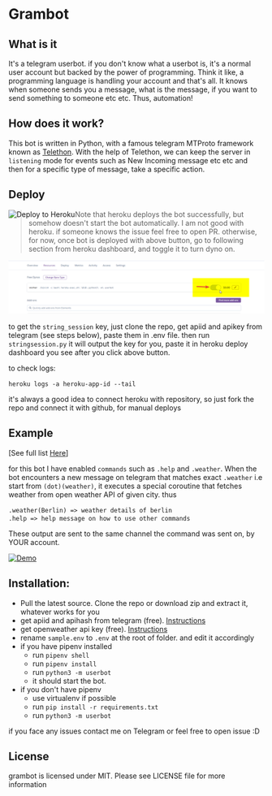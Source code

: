 # Grambot

## What is it

It's a telegram userbot. if you don't know what a userbot is, it's a normal user account but backed by the power of programming. Think it like, a programming language is handling your account and that's all. It knows when someone sends you a message, what is the message, if you want to send something to someone etc etc. Thus, automation!

## How does it work?

This bot is written in Python, with a famous telegram MTProto framework known as [Telethon](https://github.com/LonamiWebs/Telethon). With the help of Telethon, we can keep the server in `listening` mode for events such as New Incoming message etc etc and then for a specific type of message, take a specific action.

## Deploy

<p style="text-align: left;"><a href="https://heroku.com/deploy"> <img style="float: left;" src="https://www.herokucdn.com/deploy/button.svg" alt="Deploy to Heroku" /></a></p>

> Note that heroku deploys the bot successfully, but somehow doesn't start the bot automatically. I am not good
> with heroku. if someone knows the issue feel free to open PR. otherwise, for now, once bot is deployed with above
> button, go to following section from heroku dashboard, and toggle it to turn dyno on.

![heroku](./heroku.png)

to get the `string_session` key, just clone the repo, get apiid and apikey from telegram (see steps below), paste them in .env file.
then run `stringsession.py` it will output the key for you, paste it in heroku deploy dashboard you see after you click above button.

to check logs:

```
heroku logs -a heroku-app-id --tail
```

it's always a good idea to connect heroku with repository, so just fork the repo and connect it with github, for manual deploys

## Example

[See full list [Here](./Plugins.md)]

for this bot I have enabled `commands` such as `.help` and `.weather`.
When the bot encounters a new message on telegram that matches exact `.weather` i.e start from `(dot)(weather)`, it executes a special coroutine that fetches weather from open weather API of given city. thus

```
.weather(Berlin) => weather details of berlin
.help => help message on how to use other commands
```

These output are sent to the same channel the command was sent on, by YOUR account.

[![Demo](https://img.youtube.com/vi/wybDkn1q3mA/0.jpg)](https://www.youtube.com/watch?v=wybDkn1q3mA)

## Installation:

- Pull the latest source. Clone the repo or download zip and extract it, whatever works for you
- get apiid and apihash from telegram (free). [Instructions](https://core.telegram.org/api/obtaining_api_id)
- get openweather api key (free). [Instructions](https://openweathermap.org/appid)
- rename `sample.env` to `.env` at the root of folder. and edit it accordingly
- if you have pipenv installed
  - run `pipenv shell`
  - run `pipenv install`
  - run `python3 -m userbot`
  - it should start the bot.
- if you don't have pipenv
  - use virtualenv if possible
  - run `pip install -r requirements.txt`
  - run `python3 -m userbot`

if you face any issues contact me on Telegram or feel free to open issue :D

## License

grambot is licensed under MIT. Please see LICENSE file for more information
